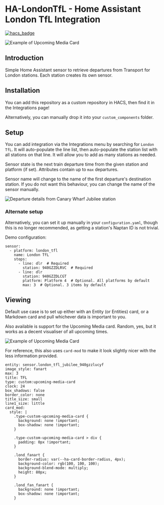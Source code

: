 # HA-LondonTfL - Home Assistant London TfL Integration

[![hacs_badge](https://img.shields.io/badge/HACS-Default-41BDF5.svg?style=for-the-badge)](https://github.com/hacs/integration)

![Example of Upcoming Media Card](https://github.com/morosanmihail/HA-LondonTfL/blob/main/images/upcoming_media_2.png?raw=true)

## Introduction

Simple Home Assistant sensor to retrieve departures from Transport for London stations.
Each station creates its own sensor.

## Installation

You can add this repository as a custom repository in HACS, then find it in the Integrations page!

Alternatively, you can manually drop it into your `custom_components` folder.

## Setup

You can add integration via the Integrations menu by searching for `London TfL`.
It will auto-populate the line list, then auto-populate the station list with all stations on that line.
It will allow you to add as many stations as needed.

Sensor state is the next train departure time from the given station and platform (if set).
Attributes contain up to `max` departures.

Sensor name will change to the name of the first departure's destination station.
If you do not want this behaviour, you can change the name of the sensor manually.

![Departure details from Canary Wharf Jubilee station](https://github.com/morosanmihail/HA-LondonTfL/blob/main/images/example_2.png?raw=true)

### Alternate setup

Alternatively, you can set it up manually in your `configuration.yaml`, though this is no longer recommended, as getting a station's Naptan ID is not trivial.

Demo configuration:

```
sensor:
  - platform: london_tfl
    name: London TfL
    stops:
      - line: dlr  # Required
        station: 940GZZDLRVC  # Required
      - line: dlr
        station: 940GZZDLCGT
        platform: Platform 4  # Optional. All platforms by default
        max: 3  # Optional. 3 items by default
```

## Viewing

Default use case is to set up either with an Entity (or Entities) card, or a Markdown card and pull whichever data is important to you.

Also available is support for the Upcoming Media card.
Random, yes, but it works as a decent visualiser of all upcoming times.

![Example of Upcoming Media Card](https://github.com/morosanmihail/HA-LondonTfL/blob/main/images/upcoming_media_2.png?raw=true)

For reference, this also uses `card-mod` to make it look slightly nicer with the less information provided.

```
entity: sensor.london_tfl_jubilee_940gzzlucyf
image_style: fanart
max: 3
title: TFL
type: custom:upcoming-media-card
clock: 24
box_shadows: false
border_color: none
title_size: small
line1_size: little
card_mod:
  style: |
    .type-custom-upcoming-media-card {
      background: none !important;
      box-shadow: none !important;
    }

    .type-custom-upcoming-media-card > div {
      padding: 0px !important;
    }

    .lond_fanart {
      border-radius: var(--ha-card-border-radius, 4px);
      background-color: rgb(100, 100, 100);
      background-blend-mode: multiply;
      height: 80px;
    }

    .lond_fan_fanart {
      background: none !important;
      box-shadow: none !important;
    }
```
